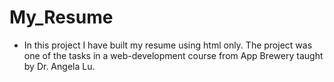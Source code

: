 # My_Resume
- In this project I have built my resume using html only. The project was one of the tasks in a web-development course from App Brewery taught by Dr. Angela Lu.


